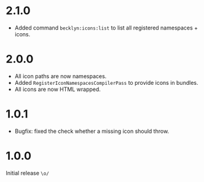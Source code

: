 2.1.0
=====

*   Added command `becklyn:icons:list` to list all registered namespaces + icons.


2.0.0
=====

*   All icon paths are now namespaces.
*   Added `RegisterIconNamespacesCompilerPass` to provide icons in bundles.
*   All icons are now HTML wrapped.   


1.0.1
=====

*   Bugfix: fixed the check whether a missing icon should throw.


1.0.0
=====

Initial release `\o/`
